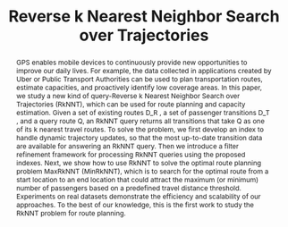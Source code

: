 ---
title: "Reverse k Nearest Neighbor Search over Trajectories"
authors:
- Sheng Wang
- admin
- J. Shane Culpepper
- Timos Sellis
- Gao Cong

publication_types: ["1"]
publication: In *the 33th International Conference on Data Engineering (ICDE)*
publication_short: In *ICDE*
publishDate: "2017-04-19"

abstract: GPS enables mobile devices to continuously provide new opportunities to improve our daily lives. For example, the data collected in applications created by Uber or Public Transport Authorities can be used to plan transportation routes, estimate capacities, and proactively identify low coverage areas. In this paper, we study a new kind of query-Reverse k Nearest Neighbor Search over Trajectories (RkNNT), which can be used for route planning and capacity estimation. Given a set of existing routes D_R , a set of passenger transitions D_T , and a query route Q, an RkNNT query returns all transitions that take Q as one of its k nearest travel routes. To solve the problem, we first develop an index to handle dynamic trajectory updates, so that the most up-to-date transition data are available for answering an RkNNT query. Then we introduce a filter refinement framework for processing RkNNT queries using the proposed indexes. Next, we show how to use RkNNT to solve the optimal route planning problem MaxRkNNT (MinRkNNT), which is to search for the optimal route from a start location to an end location that could attract the maximum (or minimum) number of passengers based on a predefined travel distance threshold. Experiments on real datasets demonstrate the efficiency and scalability of our approaches. To the best of our knowledge, this is the first work to study the RkNNT problem for route planning.


#tags:
#- Source Themes
featured: true

links:
url_pdf: https://ieeexplore.ieee.org/abstract/document/8118111

---